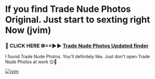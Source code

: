 # If you find Trade Nude Photos Original. Just start to sexting right Now (jvim)

<h3>🔴 CLICK HERE 🌐==►► <a href="https://tinyurl.com/mtbk5fxa" rel="nofollow">Trade Nude Photos Updated finder</a></h3>

I found Trade Nude Photos. You'll definitely like. Just don't open Trade Nude Photos at work 😉💬

[![jvim](https://i.imgur.com/Q8WKrnY.jpeg)](https://tinyurl.com/mtbk5fxa)

